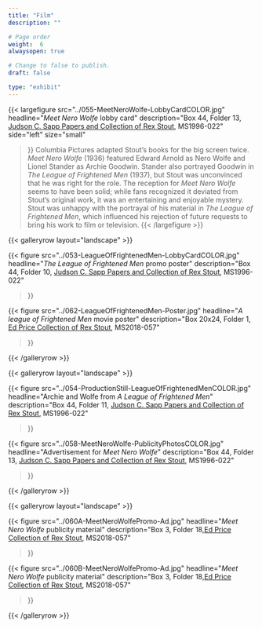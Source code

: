 ```yaml
---
title: "Film"
description: ""

# Page order
weight:  6
alwaysopen: true

# Change to false to publish.
draft: false

type: "exhibit"
---
```

{{< largefigure src="../055-MeetNeroWolfe-LobbyCardCOLOR.jpg"
           headline="*Meet Nero Wolfe* lobby card"
           description="Box 44, Folder 13, [Judson C. Sapp Papers and Collection of Rex Stout](https://bc-primo.hosted.exlibrisgroup.com/permalink/f/l6ucgu/ALMA-BC21351253640001021), MS1996-022"
           side="left"
           size="small"
>}}
Columbia Pictures adapted Stout’s books for the big screen twice.  *Meet Nero Wolfe* (1936) featured Edward Arnold as Nero Wolfe and Lionel Stander as Archie Goodwin. Stander also portrayed Goodwin in *The League of Frightened Men* (1937), but Stout was unconvinced that he was right for the role.  The reception for *Meet Nero Wolfe* seems to have been solid; while fans recognized it deviated from Stout’s original work, it was an entertaining and enjoyable mystery. Stout was unhappy with the portrayal of his material in *The League of Frightened Men*, which influenced his rejection of future requests to bring his work to film or television.
{{< /largefigure >}}

{{< galleryrow layout="landscape" >}}

{{< figure src="../053-LeagueOfFrightenedMen-LobbyCardCOLOR.jpg"
           headline="*The League of Frightened Men* promo poster"
           description="Box 44, Folder 10, [Judson C. Sapp Papers and Collection of Rex Stout](https://bc-primo.hosted.exlibrisgroup.com/permalink/f/l6ucgu/ALMA-BC21351253640001021), MS1996-022"
>}}

{{< figure src="../062-LeagueOfFrightenedMen-Poster.jpg"
headline="*A league of Frightened Men* movie poster"
description="Box 20x24, Folder 1, [Ed Price Collection of Rex Stout](https://bc-primo.hosted.exlibrisgroup.com/permalink/f/l6ucgu/ALMA-BC21495631010001021), MS2018-057"
>}}

{{< /galleryrow >}}

{{< galleryrow layout="landscape" >}}

{{< figure src="../054-ProductionStill-LeagueOfFrightenedMenCOLOR.jpg"
           headline="Archie and Wolfe from *A League of Frightened Men*"
           description="Box 44, Folder 11, [Judson C. Sapp Papers and Collection of Rex Stout](https://bc-primo.hosted.exlibrisgroup.com/permalink/f/l6ucgu/ALMA-BC21351253640001021), MS1996-022"
>}}


{{< figure src="../058-MeetNeroWolfe-PublicityPhotosCOLOR.jpg"
           headline="Advertisement for *Meet Nero Wolfe*"
           description="Box 44, Folder 13, [Judson C. Sapp Papers and Collection of Rex Stout](https://bc-primo.hosted.exlibrisgroup.com/permalink/f/l6ucgu/ALMA-BC21351253640001021), MS1996-022"
>}}

{{< /galleryrow >}}

{{< galleryrow layout="landscape" >}}

{{< figure src="../060A-MeetNeroWolfePromo-Ad.jpg"
           headline="*Meet Nero Wolfe* publicity material"
           description="Box 3, Folder 18,[Ed Price Collection of Rex Stout](https://bc-primo.hosted.exlibrisgroup.com/permalink/f/l6ucgu/ALMA-BC21495631010001021), MS2018-057"
>}}

{{< figure src="../060B-MeetNeroWolfePromo-Ad.jpg"
           headline="*Meet Nero Wolfe* publicity material"
           description="Box 3, Folder 18,[Ed Price Collection of Rex Stout](https://bc-primo.hosted.exlibrisgroup.com/permalink/f/l6ucgu/ALMA-BC21495631010001021), MS2018-057"
>}}

{{< /galleryrow >}}
